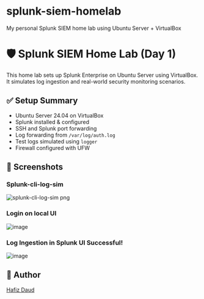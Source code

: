 # splunk-siem-homelab
My personal Splunk SIEM home lab using Ubuntu Server + VirtualBox
# 🛡️ Splunk SIEM Home Lab (Day 1)

This home lab sets up Splunk Enterprise on Ubuntu Server using VirtualBox. It simulates log ingestion and real-world security monitoring scenarios.

## ✅ Setup Summary

- Ubuntu Server 24.04 on VirtualBox
- Splunk installed & configured
- SSH and Splunk port forwarding
- Log forwarding from `/var/log/auth.log`
- Test logs simulated using `logger`
- Firewall configured with UFW

## 📸 Screenshots

### Splunk-cli-log-sim
![splunk-cli-log-sim png](https://github.com/user-attachments/assets/db258e74-0332-4c1c-a9f2-6d30b075194a)

### Login on local UI
![image](https://github.com/user-attachments/assets/a67efd82-456d-49a7-b37c-487ecd2bca81)

### Log Ingestion in Splunk UI Successful!
![image](https://github.com/user-attachments/assets/ba3c2ce8-c246-42d7-9511-c1a515ad5dab)


## 🔗 Author

[Hafiz Daud](https://www.linkedin.com/in/muhdhafizdaud/)
